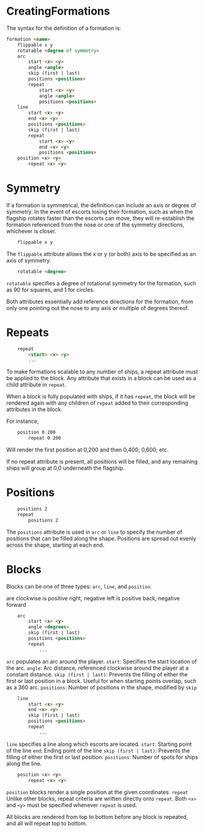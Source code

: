 # CreatingFormations

The syntax for the definition of a formation is:

```html
formation <name>
	flippable x y
	rotatable <degree of symmetry>
	arc
		start <x> <y>
		angle <angle>
		skip (first | last)
		positions <positions>
		repeat
			start <x> <y>
			angle <angle>
			positions <positions>
	line
		start <x> <y>
		end <x> <y>
		positions <positions>
		skip (first | last)
		repeat
			start <x> <y>
			end <x> <y>
			positions <positions>
	position <x> <y>
		repeat <x> <y>
```

# Symmetry

If a formation is symmetrical, the definition can include an axis or degree of symmetry. In the event of escorts losing their formation, such as when the flagship rotates faster than the escorts can move, they will re-establish the formation referenced from the nose or one of the symmetry directions, whichever is closer.

```html
	flippable x y
```

The `flippable` attribute allows the x or y (or both) axis to be specified as an axis of symmetry.

```html
	rotatable <degree>
```

`rotatable` specifies a degree of rotational symmetry for the formation, such as 90 for squares, and 1 for circles.

Both attributes essentially add reference directions for the formation, from only one pointing out the nose to any axis or multiple of degrees thereof.

# Repeats

```html
	repeat
		<start> <x> <y>
		...
```

To make formations scalable to any number of ships, a repeat attribute must be applied to the block. Any attribute that exists in a block can be used as a child attribute in `repeat`.

When a block is fully populated with ships, if it has `repeat`, the block will be rendered again with any children of `repeat` added to their corresponding attributes in the block.

For instance,
```html
	position 0 200
		repeat 0 200
```
Will render the first position at 0,200 and then 0,400; 0,600; etc.

If no repeat attribute is present, all positions will be filled, and any remaining ships will group at 0,0 underneath the flagship.

# Positions
```html
	positions 2
	repeat
		positions 2
```

The `positions` attribute is used in `arc` or `line` to specify the number of positions that can be filled along the shape. Positions are spread out evenly across the shape, starting at each end.

# Blocks

Blocks can be one of three types: `arc`, `line`, and `position`.

<degrees> are clockwise
<x> is positive right, negative left
<y> is positive back, negative forward

```html
	arc
		start <x> <y>
		angle <degrees>
		skip (first | last)
		positions <positions>
		repeat
			...
```
`arc` populates an arc around the player.
	`start`: Specifies the start location of the arc.
	`angle`: Arc distance, referenced clockwise around the player at a constant distance.
	`skip (first | last)`: Prevents the filling of either the first or last position in a block. Useful for when starting points overlap, such as a 360 arc.
	`positions`: Number of positions in the shape, modified by `skip`

```html
	line
		start <x> <y>
		end <x> <y>
		skip (first | last)
		positions <positions>
		repeat
			...
```
`line` specifies a line along which escorts are located.
	`start`: Starting point of the line
	`end`: Ending point of the line
	`skip (first | last)`: Prevents the filling of either the first or last position.
	`positions`: Number of spots for ships along the line.

```html
	position <x> <y>
		repeat <x> <y>
```
`position` blocks render a single position at the given coordinates. 
	`repeat` Unlike other blocks, repeat criteria are written directly onto `repeat`. Both `<x>` and `<y>` must be specified whenever `repeat` is used.

All blocks are rendered from top to bottom before any block is repeated, and all will repeat top to bottom.

